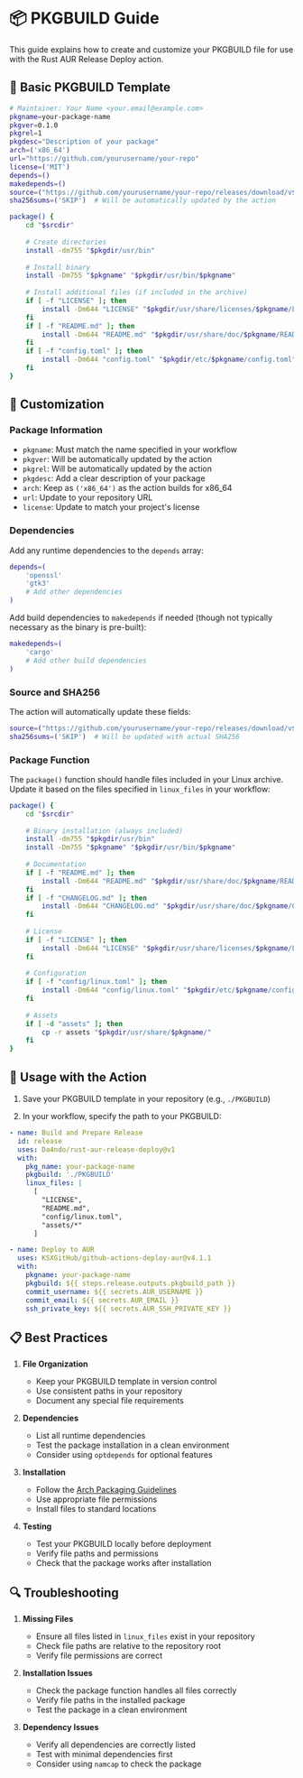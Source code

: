 # 📦 PKGBUILD Guide

This guide explains how to create and customize your PKGBUILD file for use with the Rust AUR Release Deploy action.

## 📝 Basic PKGBUILD Template

```bash
# Maintainer: Your Name <your.email@example.com>
pkgname=your-package-name
pkgver=0.1.0
pkgrel=1
pkgdesc="Description of your package"
arch=('x86_64')
url="https://github.com/yourusername/your-repo"
license=('MIT')
depends=()
makedepends=()
source=("https://github.com/yourusername/your-repo/releases/download/v$pkgver/$pkgname-v$pkgver-linux-x86_64.tar.gz")
sha256sums=('SKIP')  # Will be automatically updated by the action

package() {
    cd "$srcdir"
    
    # Create directories
    install -dm755 "$pkgdir/usr/bin"
    
    # Install binary
    install -Dm755 "$pkgname" "$pkgdir/usr/bin/$pkgname"
    
    # Install additional files (if included in the archive)
    if [ -f "LICENSE" ]; then
        install -Dm644 "LICENSE" "$pkgdir/usr/share/licenses/$pkgname/LICENSE"
    fi
    if [ -f "README.md" ]; then
        install -Dm644 "README.md" "$pkgdir/usr/share/doc/$pkgname/README.md"
    fi
    if [ -f "config.toml" ]; then
        install -Dm644 "config.toml" "$pkgdir/etc/$pkgname/config.toml"
    fi
}
```

## 🔧 Customization

### Package Information

- `pkgname`: Must match the name specified in your workflow
- `pkgver`: Will be automatically updated by the action
- `pkgrel`: Will be automatically updated by the action
- `pkgdesc`: Add a clear description of your package
- `arch`: Keep as `('x86_64')` as the action builds for x86_64
- `url`: Update to your repository URL
- `license`: Update to match your project's license

### Dependencies

Add any runtime dependencies to the `depends` array:

```bash
depends=(
    'openssl'
    'gtk3'
    # Add other dependencies
)
```

Add build dependencies to `makedepends` if needed (though not typically necessary as the binary is pre-built):

```bash
makedepends=(
    'cargo'
    # Add other build dependencies
)
```

### Source and SHA256

The action will automatically update these fields:

```bash
source=("https://github.com/yourusername/your-repo/releases/download/v$pkgver/$pkgname-v$pkgver-linux-x86_64.tar.gz")
sha256sums=('SKIP')  # Will be updated with actual SHA256
```

### Package Function

The `package()` function should handle files included in your Linux archive. Update it based on the files specified in `linux_files` in your workflow:

```bash
package() {
    cd "$srcdir"
    
    # Binary installation (always included)
    install -dm755 "$pkgdir/usr/bin"
    install -Dm755 "$pkgname" "$pkgdir/usr/bin/$pkgname"
    
    # Documentation
    if [ -f "README.md" ]; then
        install -Dm644 "README.md" "$pkgdir/usr/share/doc/$pkgname/README.md"
    fi
    if [ -f "CHANGELOG.md" ]; then
        install -Dm644 "CHANGELOG.md" "$pkgdir/usr/share/doc/$pkgname/CHANGELOG.md"
    fi
    
    # License
    if [ -f "LICENSE" ]; then
        install -Dm644 "LICENSE" "$pkgdir/usr/share/licenses/$pkgname/LICENSE"
    fi
    
    # Configuration
    if [ -f "config/linux.toml" ]; then
        install -Dm644 "config/linux.toml" "$pkgdir/etc/$pkgname/config.toml"
    fi
    
    # Assets
    if [ -d "assets" ]; then
        cp -r assets "$pkgdir/usr/share/$pkgname/"
    fi
}
```

## 🚀 Usage with the Action

1. Save your PKGBUILD template in your repository (e.g., `./PKGBUILD`)

2. In your workflow, specify the path to your PKGBUILD:

```yaml
- name: Build and Prepare Release
  id: release
  uses: Da4ndo/rust-aur-release-deploy@v1
  with:
    pkg_name: your-package-name
    pkgbuild: './PKGBUILD'
    linux_files: |
      [
        "LICENSE",
        "README.md",
        "config/linux.toml",
        "assets/*"
      ]

- name: Deploy to AUR
  uses: KSXGitHub/github-actions-deploy-aur@v4.1.1
  with:
    pkgname: your-package-name
    pkgbuild: ${{ steps.release.outputs.pkgbuild_path }}
    commit_username: ${{ secrets.AUR_USERNAME }}
    commit_email: ${{ secrets.AUR_EMAIL }}
    ssh_private_key: ${{ secrets.AUR_SSH_PRIVATE_KEY }}
```

## 📋 Best Practices

1. **File Organization**
   - Keep your PKGBUILD template in version control
   - Use consistent paths in your repository
   - Document any special file requirements

2. **Dependencies**
   - List all runtime dependencies
   - Test the package installation in a clean environment
   - Consider using `optdepends` for optional features

3. **Installation**
   - Follow the [Arch Packaging Guidelines](https://wiki.archlinux.org/title/Arch_package_guidelines)
   - Use appropriate file permissions
   - Install files to standard locations

4. **Testing**
   - Test your PKGBUILD locally before deployment
   - Verify file paths and permissions
   - Check that the package works after installation

## 🔍 Troubleshooting

1. **Missing Files**
   - Ensure all files listed in `linux_files` exist in your repository
   - Check file paths are relative to the repository root
   - Verify file permissions are correct

2. **Installation Issues**
   - Check the package function handles all files correctly
   - Verify file paths in the installed package
   - Test the package in a clean environment

3. **Dependency Issues**
   - Verify all dependencies are correctly listed
   - Test with minimal dependencies first
   - Consider using `namcap` to check the package 
